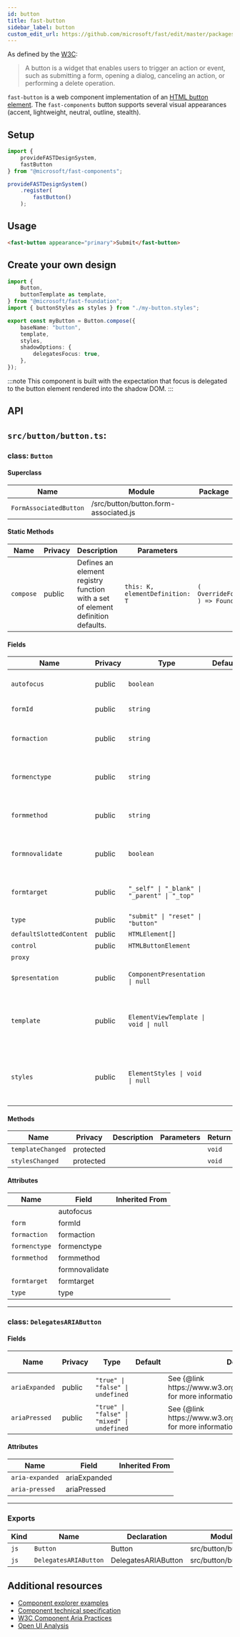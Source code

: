 ```yaml
---
id: button
title: fast-button
sidebar_label: button
custom_edit_url: https://github.com/microsoft/fast/edit/master/packages/web-components/fast-foundation/src/button/README.md
---
```


As defined by the [W3C](https://w3c.github.io/aria-practices/#button):

> A button is a widget that enables users to trigger an action or event, such as submitting a form, opening a dialog, canceling an action, or performing a delete operation.

`fast-button` is a web component implementation of an [HTML button element](https://developer.mozilla.org/en-US/docs/Web/HTML/Element/button). The `fast-components` button supports several visual appearances (accent, lightweight, neutral, outline, stealth).

## Setup

```ts
import {
    provideFASTDesignSystem,
    fastButton
} from "@microsoft/fast-components";

provideFASTDesignSystem()
    .register(
        fastButton()
    );
```

## Usage

```html live
<fast-button appearance="primary">Submit</fast-button>
```

## Create your own design

```ts
import {
    Button,
    buttonTemplate as template,
} from "@microsoft/fast-foundation";
import { buttonStyles as styles } from "./my-button.styles";

export const myButton = Button.compose({
    baseName: "button",
    template,
    styles,
    shadowOptions: {
        delegatesFocus: true,
    },
});
```

:::note
This component is built with the expectation that focus is delegated to the button element rendered into the shadow DOM.
:::

## API

## `src/button/button.ts`:

### class: `Button`

#### Superclass

| Name                   | Module                                | Package |
| ---------------------- | ------------------------------------- | ------- |
| `FormAssociatedButton` | /src/button/button.form-associated.js |         |

#### Static Methods

| Name      | Privacy | Description                                                                     | Parameters                      | Return                                                                                                           | Inherited From    |
| --------- | ------- | ------------------------------------------------------------------------------- | ------------------------------- | ---------------------------------------------------------------------------------------------------------------- | ----------------- |
| `compose` | public  | Defines an element registry function with a set of element definition defaults. | `this: K, elementDefinition: T` | `(         overrideDefinition?: OverrideFoundationElementDefinition<T>     ) => FoundationElementRegistry<T, K>` | FoundationElement |

#### Fields

| Name                    | Privacy | Type                                         | Default | Description                                                                                                                                                                         | Inherited From       |
| ----------------------- | ------- | -------------------------------------------- | ------- | ----------------------------------------------------------------------------------------------------------------------------------------------------------------------------------- | -------------------- |
| `autofocus`             | public  | `boolean`                                    |         | Determines if the element should receive document focus on page load.                                                                                                               |                      |
| `formId`                | public  | `string`                                     |         | The id of a form to associate the element to.                                                                                                                                       |                      |
| `formaction`            | public  | `string`                                     |         | See {@link https\://developer.mozilla.org/en-US/docs/Web/HTML/Element/button \| `<button>` element} for more details.                                                 |                      |
| `formenctype`           | public  | `string`                                     |         | See {@link https\://developer.mozilla.org/en-US/docs/Web/HTML/Element/button \| `<button>` element} for more details.                                                 |                      |
| `formmethod`            | public  | `string`                                     |         | See {@link https\://developer.mozilla.org/en-US/docs/Web/HTML/Element/button \| `<button>` element} for more details.                                                 |                      |
| `formnovalidate`        | public  | `boolean`                                    |         | See {@link https\://developer.mozilla.org/en-US/docs/Web/HTML/Element/button \| `<button>` element} for more details.                                                 |                      |
| `formtarget`            | public  | `"_self" \| "_blank" \| "_parent" \| "_top"` |         | See {@link https\://developer.mozilla.org/en-US/docs/Web/HTML/Element/button \| `<button>` element} for more details.                                                 |                      |
| `type`                  | public  | `"submit" \| "reset" \| "button"`            |         | The button type.                                                                                                                                                                    |                      |
| `defaultSlottedContent` | public  | `HTMLElement[]`                              |         | Default slotted content                                                                                                                                                             |                      |
| `control`               | public  | `HTMLButtonElement`                          |         |                                                                                                                                                                                     |                      |
| `proxy`                 |         |                                              |         |                                                                                                                                                                                     | FormAssociatedButton |
| `$presentation`         | public  | `ComponentPresentation \| null`              |         | A property which resolves the ComponentPresentation instance for the current component.                                                                                             | FoundationElement    |
| `template`              | public  | `ElementViewTemplate \| void \| null`        |         | Sets the template of the element instance. When undefined, the element will attempt to resolve the template from the associated presentation or custom element definition.          | FoundationElement    |
| `styles`                | public  | `ElementStyles \| void \| null`              |         | Sets the default styles for the element instance. When undefined, the element will attempt to resolve default styles from the associated presentation or custom element definition. | FoundationElement    |

#### Methods

| Name              | Privacy   | Description | Parameters | Return | Inherited From    |
| ----------------- | --------- | ----------- | ---------- | ------ | ----------------- |
| `templateChanged` | protected |             |            | `void` | FoundationElement |
| `stylesChanged`   | protected |             |            | `void` | FoundationElement |

#### Attributes

| Name          | Field          | Inherited From |
| ------------- | -------------- | -------------- |
|               | autofocus      |                |
| `form`        | formId         |                |
| `formaction`  | formaction     |                |
| `formenctype` | formenctype    |                |
| `formmethod`  | formmethod     |                |
|               | formnovalidate |                |
| `formtarget`  | formtarget     |                |
| `type`        | type           |                |

<hr/>

### class: `DelegatesARIAButton`

#### Fields

| Name           | Privacy | Type                                        | Default | Description                                                                    | Inherited From |
| -------------- | ------- | ------------------------------------------- | ------- | ------------------------------------------------------------------------------ | -------------- |
| `ariaExpanded` | public  | `"true" \| "false" \| undefined`            |         | See {@link https\://www\.w3.org/WAI/PF/aria/roles#button} for more information |                |
| `ariaPressed`  | public  | `"true" \| "false" \| "mixed" \| undefined` |         | See {@link https\://www\.w3.org/WAI/PF/aria/roles#button} for more information |                |

#### Attributes

| Name            | Field        | Inherited From |
| --------------- | ------------ | -------------- |
| `aria-expanded` | ariaExpanded |                |
| `aria-pressed`  | ariaPressed  |                |

<hr/>

### Exports

| Kind | Name                  | Declaration         | Module               | Package |
| ---- | --------------------- | ------------------- | -------------------- | ------- |
| `js` | `Button`              | Button              | src/button/button.ts |         |
| `js` | `DelegatesARIAButton` | DelegatesARIAButton | src/button/button.ts |         |


## Additional resources

* [Component explorer examples](https://explore.fast.design/components/fast-button)
* [Component technical specification](https://github.com/microsoft/fast/blob/master/packages/web-components/fast-foundation/src/button/button.spec.md)
* [W3C Component Aria Practices](https://w3c.github.io/aria-practices/#button)
* [Open UI Analysis](https://open-ui.org/components/button)